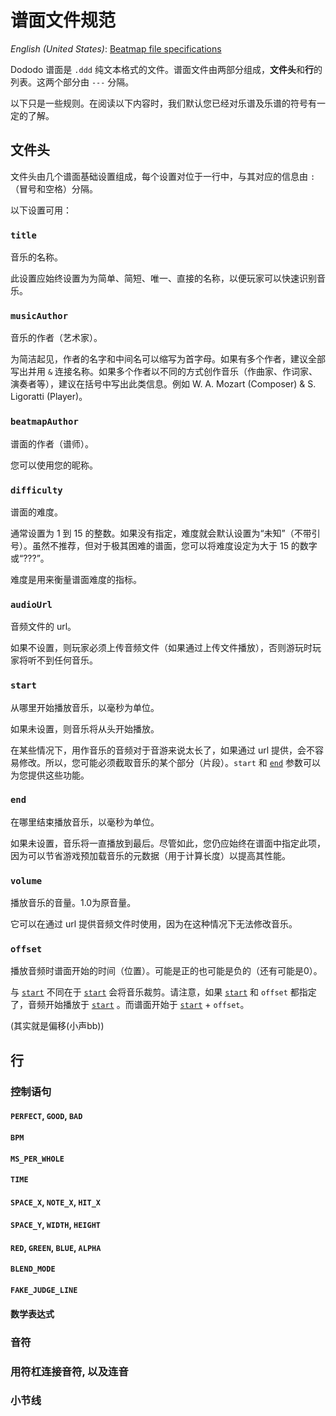 # 谱面文件规范

*English (United States)*: [Beatmap file specifications](beatmap-spec)

Dododo 谱面是 `.ddd` 纯文本格式的文件。谱面文件由两部分组成，**文件头**和**行**的列表。这两个部分由 `---` 分隔。

以下只是一些规则。在阅读以下内容时，我们默认您已经对乐谱及乐谱的符号有一定的了解。

## 文件头

文件头由几个谱面基础设置组成，每个设置对位于一行中，与其对应的信息由 `: ` （冒号和空格）分隔。

以下设置可用：

### `title`

音乐的名称。

此设置应始终设置为为简单、简短、唯一、直接的名称，以便玩家可以快速识别音乐。

### `musicAuthor`

音乐的作者（艺术家）。

为简洁起见，作者的名字和中间名可以缩写为首字母。如果有多个作者，建议全部写出并用 `&` 连接名称。如果多个作者以不同的方式创作音乐（作曲家、作词家、演奏者等），建议在括号中写出此类信息。例如 W. A. Mozart (Composer) & S. Ligoratti (Player)。

### `beatmapAuthor`

谱面的作者（谱师）。

您可以使用您的昵称。

### `difficulty`

谱面的难度。

通常设置为 1 到 15 的整数。如果没有指定，难度就会默认设置为“未知”（不带引号）。虽然不推荐，但对于极其困难的谱面，您可以将难度设定为大于 15 的数字或“???”。

难度是用来衡量谱面难度的指标。

### `audioUrl`

音频文件的 url。

如果不设置，则玩家必须上传音频文件（如果通过上传文件播放），否则游玩时玩家将听不到任何音乐。

### `start`

从哪里开始播放音乐，以毫秒为单位。

如果未设置，则音乐将从头开始播放。

在某些情况下，用作音乐的音频对于音游来说太长了，如果通过 url 提供，会不容易修改。所以，您可能必须截取音乐的某个部分（片段）。`start` 和 [`end`](#end) 参数可以为您提供这些功能。

### `end`

在哪里结束播放音乐，以毫秒为单位。

如果未设置，音乐将一直播放到最后。尽管如此，您仍应始终在谱面中指定此项，因为可以节省游戏预加载音乐的元数据（用于计算长度）以提高其性能。

### `volume`

播放音乐的音量。1.0为原音量。

它可以在通过 url 提供音频文件时使用，因为在这种情况下无法修改音乐。

### `offset`

播放音频时谱面开始的时间（位置）。可能是正的也可能是负的（还有可能是0）。

与 [`start`](#start) 不同在于 [`start`](#start) 会将音乐裁剪。请注意，如果 [`start`](#start) 和 `offset` 都指定了，音频开始播放于 [`start`](#start) 。而谱面开始于 [`start`](#start) + `offset`。

(其实就是偏移(小声bb))

## 行

### 控制语句

#### `PERFECT`, `GOOD`, `BAD`

#### `BPM`

#### `MS_PER_WHOLE`

#### `TIME`

#### `SPACE_X`, `NOTE_X`, `HIT_X`

#### `SPACE_Y`, `WIDTH`, `HEIGHT`

#### `RED`, `GREEN`, `BLUE`, `ALPHA`

#### `BLEND_MODE`

#### `FAKE_JUDGE_LINE`

#### 数学表达式

<!-- 翻译者请注意: 翻译此处的表格时对照该文件: https://github.com/UlyssesZh/dododo/blob/master/js/Strings.js -->

### 音符

### 用符杠连接音符, 以及连音

### 小节线
